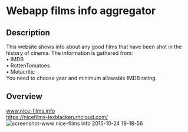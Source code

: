 # Webapp films info aggregator 
## Description
This website shows info about any good films that have been shot in the history of cinema. 
The information is gathered from:  
• IMDB  
• RottenTomatoes  
• Metacritic    
You need to choose year and minimum allowable IMDB rating.
## Overview  
www.nice-films.info  
https://nicefilms-lexblacken.rhcloud.com/
![screenshot-www nice-films info 2015-10-24 19-18-56](https://cloud.githubusercontent.com/assets/13981035/10711471/f9434eca-7a84-11e5-870f-ba68b98e6354.jpg)
